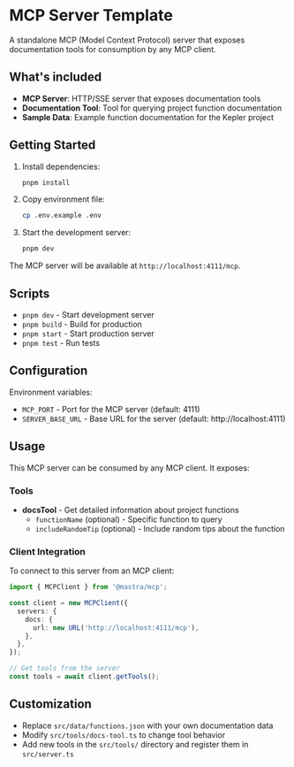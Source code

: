 # MCP Server Template

A standalone MCP (Model Context Protocol) server that exposes documentation tools for consumption by any MCP client.

## What's included

- **MCP Server**: HTTP/SSE server that exposes documentation tools
- **Documentation Tool**: Tool for querying project function documentation
- **Sample Data**: Example function documentation for the Kepler project

## Getting Started

1. Install dependencies:
   ```bash
   pnpm install
   ```

2. Copy environment file:
   ```bash
   cp .env.example .env
   ```

3. Start the development server:
   ```bash
   pnpm dev
   ```

The MCP server will be available at `http://localhost:4111/mcp`.

## Scripts

- `pnpm dev` - Start development server
- `pnpm build` - Build for production 
- `pnpm start` - Start production server
- `pnpm test` - Run tests

## Configuration

Environment variables:
- `MCP_PORT` - Port for the MCP server (default: 4111)
- `SERVER_BASE_URL` - Base URL for the server (default: http://localhost:4111)

## Usage

This MCP server can be consumed by any MCP client. It exposes:

### Tools

- **docsTool** - Get detailed information about project functions
  - `functionName` (optional) - Specific function to query
  - `includeRandomTip` (optional) - Include random tips about the function

### Client Integration

To connect to this server from an MCP client:

```typescript
import { MCPClient } from '@mastra/mcp';

const client = new MCPClient({
  servers: {
    docs: {
      url: new URL('http://localhost:4111/mcp'),
    },
  },
});

// Get tools from the server
const tools = await client.getTools();
```

## Customization

- Replace `src/data/functions.json` with your own documentation data
- Modify `src/tools/docs-tool.ts` to change tool behavior
- Add new tools in the `src/tools/` directory and register them in `src/server.ts`